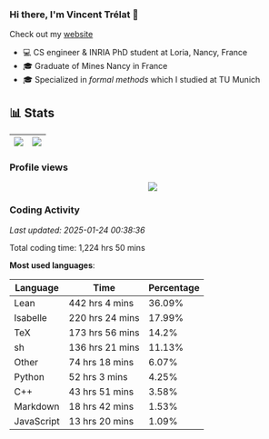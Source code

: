 ### Hi there, I'm Vincent Trélat 👋

Check out my [website](https://vtrelat.github.io)

-   💻 CS engineer & INRIA PhD student at Loria, Nancy, France
-   🎓 Graduate of Mines Nancy in France
-   🎓 Specialized in _formal methods_ which I studied at TU Munich

## 📊 **Stats**

| <img align="center" src="https://readme-stats.clckblog.space/api?username=VTrelat&show_icons=true&include_all_commits=true&theme=tokyonight&hide_border=true" /> | <img align="center" src="https://readme-stats.clckblog.space/api/top-langs/?username=VTrelat&layout=compact&theme=tokyonight&hide_border=true" /> |
| ---------------------------------------------------------------------------------------------------------------------------------------------------------------- | ------------------------------------------------------------------------------------------------------------------------------------------------- |

### Profile views

<p align="center">
 <img src="https://profile-counter.glitch.me/VTrelat/count.svg" />
</p>

<!--automations-->
### Coding Activity
_Last updated: 2025-01-24 00:38:36_

Total coding time: 1,224 hrs 50 mins

**Most used languages**:

| Language | Time | Percentage |
| ------------- | ------------- | ------------- |
| Lean | 442 hrs 4 mins | 36.09% |
| Isabelle | 220 hrs 24 mins | 17.99% |
| TeX | 173 hrs 56 mins | 14.2% |
| sh | 136 hrs 21 mins | 11.13% |
| Other | 74 hrs 18 mins | 6.07% |
| Python | 52 hrs 3 mins | 4.25% |
| C++ | 43 hrs 51 mins | 3.58% |
| Markdown | 18 hrs 42 mins | 1.53% |
| JavaScript | 13 hrs 20 mins | 1.09% |

